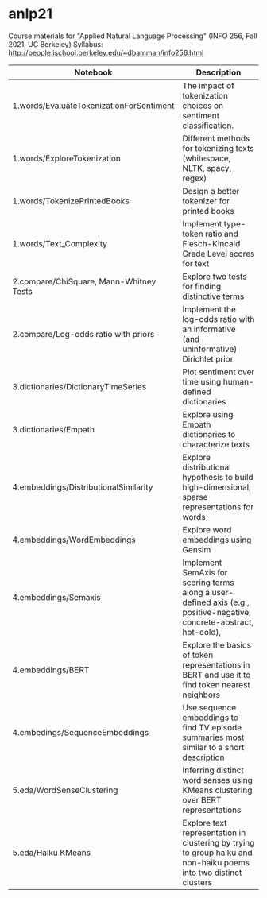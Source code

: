 # anlp21

Course materials for "Applied Natural Language Processing" (INFO 256, Fall 2021, UC Berkeley)
Syllabus: http://people.ischool.berkeley.edu/~dbamman/info256.html


|Notebook|Description|
|---|---|
|1.words/EvaluateTokenizationForSentiment|The impact of tokenization choices on sentiment classification.|
|1.words/ExploreTokenization|Different methods for tokenizing texts (whitespace, NLTK, spacy, regex)|
|1.words/TokenizePrintedBooks|Design a better tokenizer for printed books|
|1.words/Text_Complexity|Implement type-token ratio and Flesch-Kincaid Grade Level scores for text|
|2.compare/ChiSquare, Mann-Whitney Tests|Explore two tests for finding distinctive terms|
|2.compare/Log-odds ratio with priors|Implement the log-odds ratio with an informative (and uninformative) Dirichlet prior|
|3.dictionaries/DictionaryTimeSeries|Plot sentiment over time using human-defined dictionaries|
|3.dictionaries/Empath|Explore using Empath dictionaries to characterize texts|
|4.embeddings/DistributionalSimilarity|Explore distributional hypothesis to build high-dimensional, sparse representations for words|
|4.embeddings/WordEmbeddings|Explore word embeddings using Gensim|
|4.embeddings/Semaxis|Implement SemAxis for scoring terms along a user-defined axis (e.g., positive-negative, concrete-abstract, hot-cold),
|4.embeddings/BERT|Explore the basics of token representations in BERT and use it to find token nearest neighbors|
|4.embedings/SequenceEmbeddings|Use sequence embeddings to find TV episode summaries most similar to a short description|
|5.eda/WordSenseClustering|Inferring distinct word senses using KMeans clustering over BERT representations|
|5.eda/Haiku KMeans|Explore text representation in clustering by trying to group haiku and non-haiku poems into two distinct clusters|
